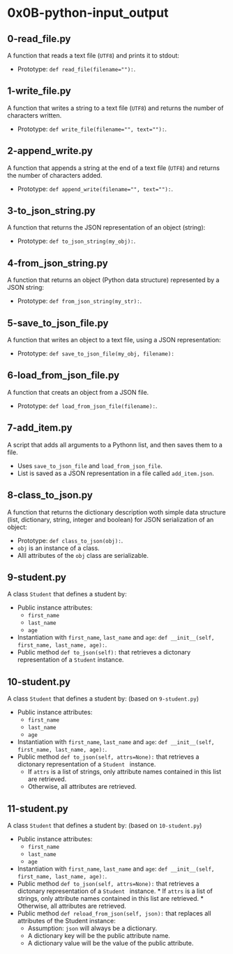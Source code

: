 # 0x0B-python-input_output


## 0-read_file.py

A function that reads a text file (```UTF8```) and prints it to stdout:

- Prototype: ``` def read_file(filename=""): ```.

## 1-write_file.py

A function that writes a string to a text file (```UTF8```) and returns the number of characters written.

- Prototype: ``` def write_file(filename="", text=""): ```.

## 2-append_write.py

A function that appends a string at the end of a text file (```UTF8```) and returns the number of characters added.

- Prototype: ``` def append_write(filename="", text=""): ```.

## 3-to_json_string.py

A function that returns the JSON representation of an object (string):

- Prototype: ``` def to_json_string(my_obj): ```.

## 4-from_json_string.py

A function that returns an object (Python data structure) represented by a JSON string:

- Prototype: ``` def from_json_string(my_str): ```.

## 5-save_to_json_file.py

A function that writes an object to a text file, using a JSON representation:

- Prototype: ``` def save_to_json_file(my_obj, filename): ```

## 6-load_from_json_file.py

A function that creats an object from a JSON file.

- Prototype: ``` def load_from_json_file(filename): ```.

## 7-add_item.py

A script that adds all arguments to a Pythonn list, and then saves them to a file.

- Uses ``` save_to_json_file ``` and ``` load_from_json_file ```.
- List is saved as a JSON representation in a file called ``` add_item.json ```.

## 8-class_to_json.py

A function that returns the dictionary description woth simple data structure (list, dictionary, string, integer and boolean) for JSON serialization of an object:

- Prototype: ``` def class_to_json(obj): ```.
- ``` obj ``` is an instance of a class.
- Alll attributes of the ``` obj ``` class are serializable.

## 9-student.py

A class ``` Student ``` that defines a student by:

- Public instance attributes:
	* ``` first_name ```
	* ``` last_name ```
	* ``` age ```
- Instantiation with ``` first_name ```, ``` last_name ``` and ``` age ```: ``` def __init__(self, first_name, last_name, age): ```.
- Public method ``` def to_json(self): ``` that retrieves a dictonary representation of a ``` Student ``` instance.

## 10-student.py

A class ``` Student ``` that defines a student by: (based on ``` 9-student.py ```)

- Public instance attributes:
	* ``` first_name ```
	* ``` last_name ```
	* ``` age ```
- Instantiation with ``` first_name ```, ``` last_name ``` and ``` age ```: ``` def __init__(self, first_name, last_name, age): ```.
- Public method ``` def to_json(self, attrs=None): ``` that retrieves a dictonary representation of a ```Student ``` instance.
	* If ``` attrs ``` is a list of strings, only attribute names contained in this list are retrieved.
	* Otherwise, all attributes are retrieved.

## 11-student.py

A class ``` Student ``` that defines a student by: (based on ``` 10-student.py ```)

- Public instance attributes:
	* ``` first_name ```
	* ``` last_name ```
	* ``` age ```
- Instantiation with ``` first_name ```, ``` last_name ``` and ``` age ```: ``` def __init__(self, first_name, last_name, age): ```.
- Public method ``` def to_json(self, attrs=None): ``` that retrieves a dictonary representation of a ```Student ``` instance.
        * If ``` attrs ``` is a list of strings, only attribute names contained in this list are retrieved.
        * Otherwise, all attributes are retrieved.
- Public method ``` def reload_from_json(self, json): ``` that replaces all attributes of the Student instance:
	* Assumption: ``` json ``` will always be a dictionary.
	* A dictionary key will be the public attribute name.
	* A dictionary value will be the value of the public attribute.
